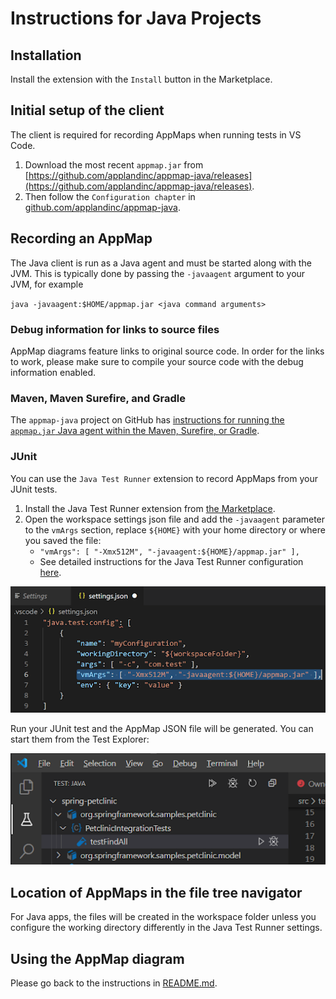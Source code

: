 # Instructions for Java Projects


## Installation

Install the extension with the `Install` button in the Marketplace.

## Initial setup of the client

The client is required for recording AppMaps when running tests in VS Code.

1. Download the most recent `appmap.jar` from [https://github.com/applandinc/appmap-java/releases](https://github.com/applandinc/appmap-java/releases). 
2. Then follow the `Configuration chapter` in [github.com/applandinc/appmap-java](github.com/applandinc/appmap-java#configuration).

## Recording an AppMap

The Java client is run as a Java agent and must be started along with the JVM. This is typically done by passing the `-javaagent` argument to your JVM, for example

`java -javaagent:$HOME/appmap.jar <java command arguments>`


### Debug information for links to source files

AppMap diagrams feature links to original source code. In order for the links to work, please make sure to compile your source code with the debug information enabled.

### Maven, Maven Surefire, and Gradle

The `appmap-java` project on GitHub has [instructions for running the `appmap.jar` Java agent within the Maven, Surefire, or Gradle](https://github.com/applandinc/appmap-java/blob/master/README.md#other-examples).


### JUnit
You can use the `Java Test Runner` extension to record AppMaps from your JUnit tests.

1. Install the Java Test Runner extension from [the Marketplace](https://marketplace.visualstudio.com/items?itemName=vscjava.vscode-java-test).
2. Open the workspace settings json file and add the `-javaagent` parameter to the `vmArgs` section, replace `${HOME}` with your home directory or where you saved the file:
    - `"vmArgs": [ "-Xmx512M", "-javaagent:${HOME}/appmap.jar" ],`
    - See detailed instructions for the Java Test Runner configuration [here](https://github.com/Microsoft/vscode-java-test/wiki/Run-with-Configuration).

![Java Test Runner Configuration](./media/005.png "Java Test Runner Configuration")

Run your JUnit test and the AppMap JSON file will be generated. You can start them from the Test Explorer:

![Java Test Explorer](./media/006.png "Java Test Explorer")


## Location of AppMaps in the file tree navigator

For Java apps, the files will be created in the workspace folder unless you configure the working directory differently in the Java Test Runner settings.


## Using the AppMap diagram

Please go back to the instructions in [README.md](../README.md#using-the-appmap-diagram "README").